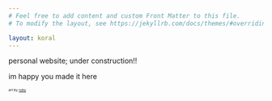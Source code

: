 ```yaml
---
# Feel free to add content and custom Front Matter to this file.
# To modify the layout, see https://jekyllrb.com/docs/themes/#overriding-theme-defaults

layout: koral
---
```

personal website; under construction!!

im happy you made it here

<sub><sup><sub><sup>art by [ruby](https://twitter.com/lieuhan)</sup></sub></sup></sub>